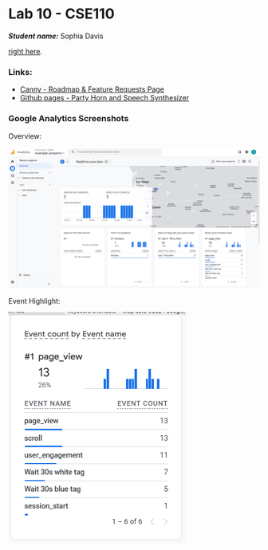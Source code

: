 # Lab 10 - CSE110
***Student name:*** Sophia Davis

  [right here](https://sadsoap.github.io/Lab10).

### Links:
* [Canny - Roadmap & Feature Requests Page](https://cse110-lab10-sadsoap.canny.io/)
* [Github pages - Party Horn and Speech Synthesizer](https://sadsoap.github.io/Lab10)

### Google Analytics Screenshots 
Overview:

![google-analytics screenshot overview](./screenshots/google-analytics.png)

Event Highlight:

![google-analytics screenshot event highlight](./screenshots/analytics-event-highlight.png)
